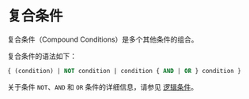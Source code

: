 # 复合条件

复合条件（Compound Conditions）是多个其他条件的组合。

复合条件的语法如下：

```sql
{ (condition) | NOT condition | condition { AND | OR } condition }
```

关于条件 `NOT`、`AND` 和 `OR` 条件的详细信息，请参见 [逻辑条件](../7.condition-of-oracle-mode/5.logical-conditions-of-oracle-mode.md)。
